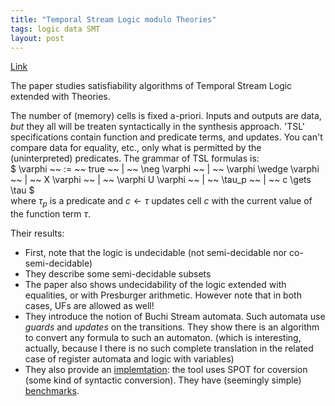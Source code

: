 ```yaml
---
title: "Temporal Stream Logic modulo Theories"
tags: logic data SMT
layout: post
---
```



[Link](https://arxiv.org/abs/2104.14988)

The paper studies satisfiability algorithms of Temporal Stream Logic extended with Theories.

The number of (memory) cells is fixed a-priori.
Inputs and outputs are data, _but_ they all will be treaten syntactically in the synthesis approach.
'TSL' specifications contain function and predicate terms, and updates.
You can't compare data for equality, etc., only what is permitted by the (uninterpreted) predicates.
The grammar of TSL formulas is:\
$
\varphi ~~ := ~~ true ~~ \| ~~ \neg \varphi ~~ \| ~~ \varphi \wedge \varphi ~~ \| ~~ X \varphi ~~ \| ~~ \varphi U \varphi ~~ \| ~~ \tau_p ~~ \| ~~ c \gets \tau
$\
where $\tau_p$ is a predicate and $c \gets \tau$ updates cell $c$ with the current value of the function term $\tau$.

Their results:

- First, note that the logic is undecidable (not semi-decidable nor co-semi-decidable)
- They describe some semi-decidable subsets
- The paper also shows undecidability of the logic extended with equalities, or with Presburger arithmetic.
  However note that in both cases, UFs are allowed as well!
- They introduce the notion of Buchi Stream automata.
  Such automata use _guards_ and _updates_ on the transitions.
  They show there is an algorithm to convert any formula to such an automaton.
  (which is interesting, actually, because I there is no such complete translation in the related case of register automata and logic with variables)
- They also provide an [implemtation][1]: the tool uses SPOT for coversion (some kind of syntactic conversion).
  They have (seemingly simple) [benchmarks][2].


[1]: https://github.com/reactive-systems/tsl-satisfiability-modulo-theories/
[2]: https://github.com/reactive-systems/tsl-satisfiability-modulo-theories/tree/master/benchmarks
